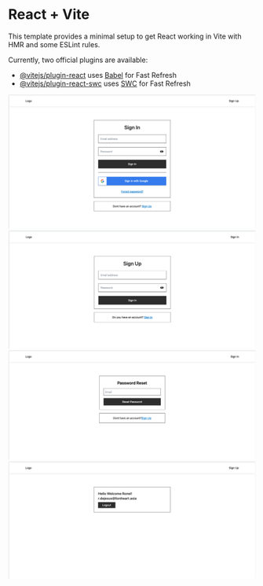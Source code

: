 # React + Vite

This template provides a minimal setup to get React working in Vite with HMR and some ESLint rules.

Currently, two official plugins are available:

- [@vitejs/plugin-react](https://github.com/vitejs/vite-plugin-react/blob/main/packages/plugin-react/README.md) uses [Babel](https://babeljs.io/) for Fast Refresh
- [@vitejs/plugin-react-swc](https://github.com/vitejs/vite-plugin-react-swc) uses [SWC](https://swc.rs/) for Fast Refresh

![Screenshot of the UI (Sign In Page)](https://github.com/dejesusron/react-firebase-auth/blob/main/screenshots/Screen%20Shot%202023-09-27%20at%208.29.37%20AM.png)
![Screenshot of the UI (Sign Up Page)](https://github.com/dejesusron/react-firebase-auth/blob/main/screenshots/Screen%20Shot%202023-09-27%20at%208.29.51%20AM.png)
![Screenshot of the UI (Forgot Password Page)](https://github.com/dejesusron/react-firebase-auth/blob/main/screenshots/Screen%20Shot%202023-09-27%20at%208.30.04%20AM.png)
![Screenshot of the UI (Protected Route)](https://github.com/dejesusron/react-firebase-auth/blob/main/screenshots/Screen%20Shot%202023-09-27%20at%208.30.35%20AM.png)
